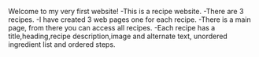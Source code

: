 Welcome to my very first website!
-This is a recipe website. 
-There are 3 recipes.
-I have created 3 web pages one for each recipe.
-There is a main page, from there you can access all recipes.
-Each recipe has a title,heading,recipe description,image and alternate text,
unordered ingredient list and ordered steps.


